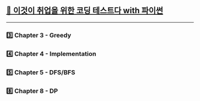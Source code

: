 ## [📗 이것이 취업을 위한 코딩 테스트다 with 파이썬](https://github.com/ndb796/python-for-coding-test)     
---

### 3️⃣ Chapter 3 - Greedy
### 4️⃣ Chapter 4 - Implementation
### 5️⃣ Chapter 5 - DFS/BFS
### 8️⃣ Chapter 8 - DP
          

